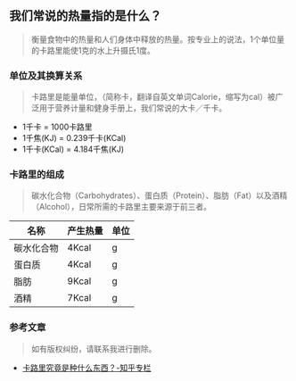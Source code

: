 ## 我们常说的热量指的是什么？
>衡量食物中的热量和人们身体中释放的热量。按专业上的说法，1个单位量的卡路里能使1克的水上升摄氏1度。 

### 单位及其换算关系
>卡路里是能量单位，（简称卡，翻译自英文单词Calorie，缩写为cal）被广泛用于营养计量和健身手册上，我们常说的大卡／千卡。

* 1千卡 = 1000卡路里
* 1千焦(KJ) = 0.239千卡(KCal)
* 1千卡(KCal) = 4.184千焦(KJ)

### 卡路里的组成
>碳水化合物（Carbohydrates）、蛋白质（Protein）、脂肪（Fat）以及酒精（Alcohol），日常所需的卡路里主要来源于前三者。

|名称|产生热量|单位|
|----|--------|----|
|碳水化合物|4Kcal|g|
|蛋白质|4Kcal|g|
|脂肪|9Kcal|g|
|酒精|7Kcal|g|

### 参考文章
>如有版权纠纷，请联系我进行删除。
* [卡路里究竟是种什么东西？-知乎专栏](https://zhuanlan.zhihu.com/p/29804907)